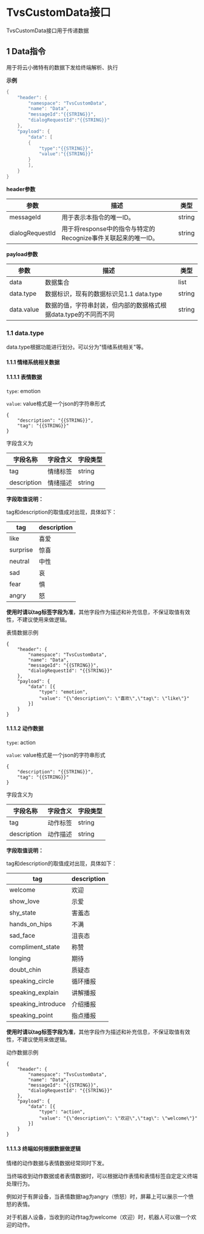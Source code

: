 # TvsCustomData接口

TvsCustomData接口用于传递数据

 

## 1 Data指令

用于将云小微特有的数据下发给终端解析、执行

**示例**

```java
{
    "header": {
        "namespace": "TvsCustomData",
        "name": "Data",
        "messageId":"{{STRING}}",
        "dialogRequestId":"{{STRING}}"
    },
    "payload": {
        "data": [
        {
            "type":"{{STRING}}",
            "value":"{{STRING}}"
        }
        ],
    }
}
```
**header参数**

| 参数            | 描述                                                         | 类型   |
| --------------- | ------------------------------------------------------------ | ------ |
| messageId       | 用于表示本指令的唯一ID。                                   | string |
| dialogRequestId | 用于将response中的指令与特定的Recognize事件关联起来的唯一ID。 | string |

**payload参数**

| 参数                 | 描述                                                         | 类型   |
| -------------------- | ------------------------------------------------------------ | ------ |
| data                | 数据集合 | list |
| data.type | 数据标识，现有的数据标识见1.1 data.type | string |
| data.value       | 数据的值，字符串封装，但内部的数据格式根据data.type的不同而不同 | string |

 

### 1.1 data.type

data.type根据功能进行划分。可以分为"情绪系统相关"等。

#### 1.1.1 情绪系统相关数据

#### 1.1.1.1 表情数据



`type`: emotion



`value`: value格式是一个json的字符串形式

```
{
    "description": "{{STRING}}",
    "tag": "{{STRING}}"
}

```

字段含义为

| 字段名称            | 字段含义 | 字段类型 |
| ------------------- | -------- | -------- |
| tag         | 情绪标签 | string   |
| description | 情绪描述 | string   |



**字段取值说明：**

tag和description的取值成对出现，具体如下：

| tag      | description |
| -------- | ----------- |
| like     | 喜爱        |
| surprise | 惊喜        |
| neutral  | 中性        |
| sad      | 哀          |
| fear     | 惧          |
| angry    | 怒          |

**使用时请以tag标签字段为准**，其他字段作为描述和补充信息，不保证取值有效性，不建议使用来做逻辑。



表情数据示例

```
{
	"header": {
		"namespace": "TvsCustomData",
		"name": "Data",
		"messageId": "{{STRING}}",
		"dialogRequestId": "{{STRING}}"
	},
	"payload": {
		"data": [{
			"type": "emotion",
			"value": "{\"description\": \"喜欢\",\"tag\": \"like\"}"
		}]
	}
}
```





#### 1.1.1.2 动作数据



`type`: action



`value`: value格式是一个json的字符串形式

```
{
    "description": "{{STRING}}",
    "tag": "{{STRING}}"
}

```

字段含义为

| 字段名称            | 字段含义 | 字段类型 |
| ------------------- | -------- | -------- |
| tag         | 动作标签 | string   |
| description | 动作描述 | string   |



**字段取值说明：**

tag和description的取值成对出现，具体如下：


| tag         |description |
| ------------------ | ------------------ |
| welcome            | 欢迎               |
| show_love          | 示爱               |
| shy_state          | 害羞态             |
| hands_on_hips      | 不满               |
| sad_face           | 沮丧态             |
| compliment_state   | 称赞               |
| longing            | 期待               |
| doubt_chin         | 质疑态             |
| speaking_circle    | 循环播报           |
| speaking_explain   | 讲解播报           |
| speaking_introduce | 介绍播报           |
| speaking_point     | 指点播报           |

**使用时请以tag标签字段为准**，其他字段作为描述和补充信息，不保证取值有效性，不建议使用来做逻辑。



动作数据示例

```
{
	"header": {
		"namespace": "TvsCustomData",
		"name": "Data",
		"messageId": "{{STRING}}",
		"dialogRequestId": "{{STRING}}"
	},
	"payload": {
		"data": [{
			"type": "action",
			"value": "{\"description\": \"欢迎\",\"tag\": \"welcome\"}"
		}]
	}
}
```



#### 1.1.1.3 终端如何根据数据做逻辑

情绪的动作数据与表情数据经常同时下发。

当终端收到动作数据或者表情数据时，可以根据动作表情和表情标签自定定义终端处理行为。

例如对于有屏设备，当表情数据tag为angry（愤怒）时，屏幕上可以展示一个愤怒的表情。

对于机器人设备，当收到的动作tag为welcome（欢迎）时，机器人可以做一个欢迎的动作。

